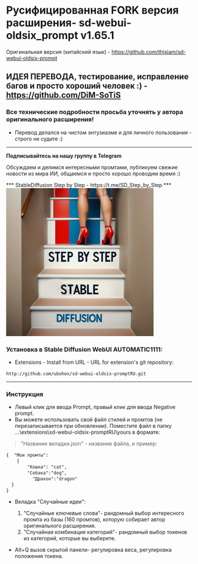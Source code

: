 
# Русифицированная FORK версия расширения- sd-webui-oldsix_prompt v1.65.1 
Оригинальная версия (китайский язык) - https://github.com/thisjam/sd-webui-oldsix-prompt
## ИДЕЯ ПЕРЕВОДА, тестирование, исправление багов и просто хороший человек :) - https://github.com/DiM-SoTiS
### Все технические подробности просьба уточнять у автора оригинального расширения!
* Перевод делался на чистом энтузиазме и для личного пользования - строго не судите :)
--- 

  <p><b> Подписывайтесь на нашу группу в Telegram </b></p>
<p>Обсуждаем и делимся интересными промтами, публикуем свежие новости из мира ИИ, общаемся и просто хорошо проводим время :) </p>
*** StableDiffusion Step by Step - https://t.me/SD_Step_by_Step ***

<img src="imgs/tg.jpg" width="400" height="400" />

### Установка в Stable Diffusion WebUI AUTOMATIC1111:
  * Extensions - Install from URL - URL for extension's git repository:
  ```
http://github.com/ubohex/sd-webui-oldsix-promptRU.git
  ```
 
--- 
### Инструкция 
* Левый клик для ввода Prompt, правый клик для ввода Negative prompt.
* Вы можете использовать свой файл стилей и промтов (не перезаписывается при обновлении). Поместите файл в папку ...\extensions\sd-webui-oldsix-promptRU\yours в формате:
> "Название вкладки.json" - название файла, и пример:
```
{  "Мои промты": 
	{
        "Кошка": "cat",
        "Собака":"dog",
	      "Дракон":"dragon"
  }
}
```
* Вкладка "Случайные идеи":
  1. "Случайные ключевые слова"- рандомный выбор интересного промта из базы (160 промтов), которую собирает автор оригинального расширения.
  2. "Случайная комбинация категорий"- рандомный выбор токенов из категорий, которые вы выберете.

* Alt+Q вызов скрытой панели- регулировка веса, регулировка положения токена.   
  

